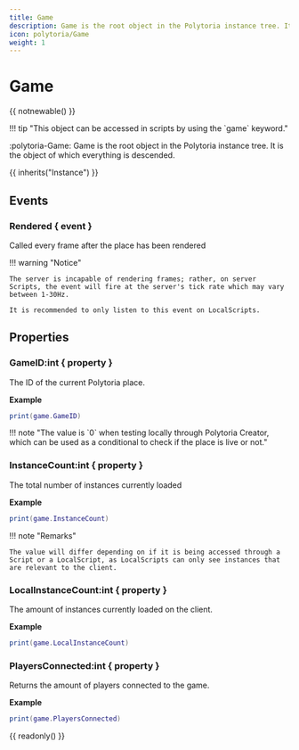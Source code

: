 ```yaml
---
title: Game
description: Game is the root object in the Polytoria instance tree. It is the object of which everything is descended.
icon: polytoria/Game
weight: 1
---
```


# Game

{{ notnewable() }}

<div data-search-exclude markdown>
!!! tip "This object can be accessed in scripts by using the `game` keyword."
</div>

:polytoria-Game: Game is the root object in the Polytoria instance tree. It is the object of which everything is descended.

{{ inherits("Instance") }}

## Events

### Rendered { event }

Called every frame after the place has been rendered

<div data-search-exclude markdown>
!!! warning "Notice"

    The server is incapable of rendering frames; rather, on server Scripts, the event will fire at the server's tick rate which may vary between 1-30Hz.

    It is recommended to only listen to this event on LocalScripts.

</div>

## Properties

### GameID:int { property }

The ID of the current Polytoria place.

**Example**

```lua
print(game.GameID)
```

<div data-search-exclude markdown>
!!! note "The value is `0` when testing locally through Polytoria Creator, which can be used as a conditional to check if the place is live or not."
</div>

### InstanceCount:int { property }

The total number of instances currently loaded

**Example**

```lua
print(game.InstanceCount)
```

<div data-search-exclude markdown>
!!! note "Remarks"

    The value will differ depending on if it is being accessed through a Script or a LocalScript, as LocalScripts can only see instances that are relevant to the client.

</div>

### LocalInstanceCount:int { property }

The amount of instances currently loaded on the client.

**Example**

```lua
print(game.LocalInstanceCount)
```

### PlayersConnected:int { property }

Returns the amount of players connected to the game.

**Example**

```lua
print(game.PlayersConnected)
```

{{ readonly() }}
